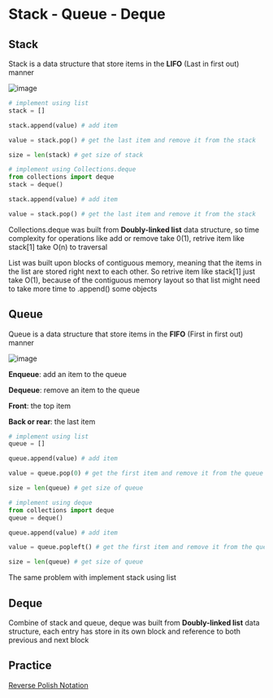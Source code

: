 # Stack - Queue - Deque
## Stack
Stack is a data structure that store items in the **LIFO** (Last in first out) manner

![image](https://user-images.githubusercontent.com/43443323/124728905-2eba7180-df3a-11eb-8b0a-ae9b81f36706.png)


```python
# implement using list
stack = []

stack.append(value) # add item

value = stack.pop() # get the last item and remove it from the stack

size = len(stack) # get size of stack

# implement using Collections.deque
from collections import deque
stack = deque()

stack.append(value) # add item

value = stack.pop() # get the last item and remove it from the stack

```
Collections.deque was built from **Doubly-linked list** data structure, so time complexity for operations like add or remove take 0(1), retrive item like stack[1] take O(n) to traversal

List was built upon blocks of contiguous memory, meaning that the items in the list are stored right next to each other. So retrive item like stack[1] just take O(1), because of the contiguous memory layout so that list might need to take more time to .append() some objects

## Queue
Queue is a data structure that store items in the **FIFO** (First in first out) manner

![image](https://user-images.githubusercontent.com/43443323/124730560-ac32b180-df3b-11eb-9bf8-5ad33db9dfd8.png)

**Enqueue**: add an item to the queue

**Dequeue**: remove an item to the queue

**Front**: the top item

**Back or rear**: the last item

```python
# implement using list
queue = []

queue.append(value) # add item

value = queue.pop(0) # get the first item and remove it from the queue

size = len(queue) # get size of queue

# implement using deque
from collections import deque
queue = deque()

queue.append(value) # add item

value = queue.popleft() # get the first item and remove it from the queue

size = len(queue) # get size of queue
```
The same problem with implement stack using list

## Deque
Combine of stack and queue, deque was built from **Doubly-linked list** data structure, each entry has store in its own block and reference to both previous and next block

## Practice

[Reverse Polish Notation](https://github.com/nghoanglong/DataStructures-Algorithms-CheatSheet/blob/master/03%20SORTING/chores.py)
